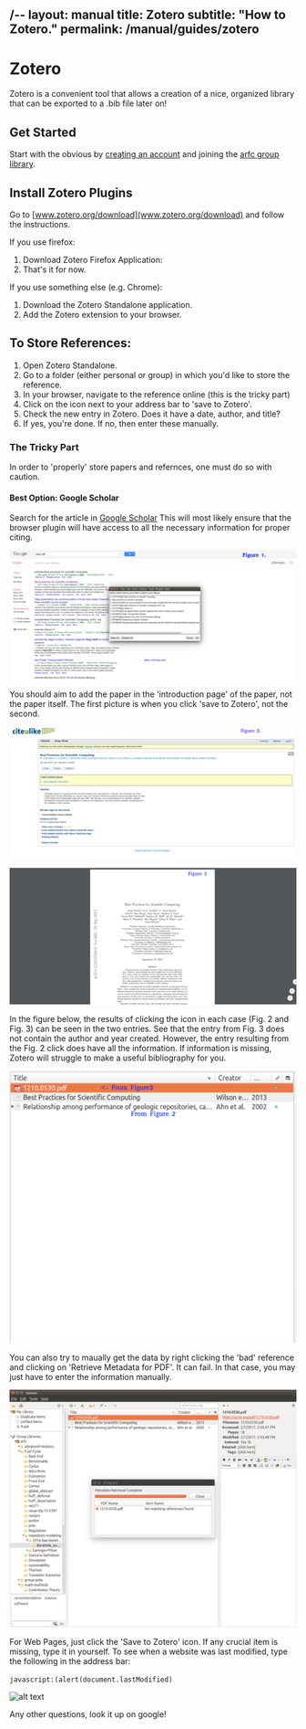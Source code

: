 /--
layout: manual
title: Zotero
subtitle: "How to Zotero."
permalink: /manual/guides/zotero
---

# Zotero

Zotero is a convenient tool that allows a creation
of a nice, organized library that can be exported to
a .bib file later on!


## Get Started

Start with the obvious by 
[creating an account](https://www.zotero.org/user/register/) 
and joining the
[arfc group library](https://www.zotero.org/groups/arfc). 

## Install Zotero Plugins

Go to [www.zotero.org/download](www.zotero.org/download) and follow the instructions. 

If you use firefox:

1. Download Zotero Firefox Application:
2. That's it for now.


If you use something else (e.g. Chrome):

1. Download the Zotero Standalone application. 
2. Add the Zotero extension to your browser.

## To Store References:

1. Open Zotero Standalone.
2. Go to a folder (either personal or group) in which you'd like to store the reference.
3. In your browser, navigate to the reference online (this is the tricky part)
4. Click on the icon next to your address bar to 'save to Zotero'.
5. Check the new entry in Zotero. Does it have a date, author, and title?
6. If yes, you're done. If no, then enter these manually. 

### The Tricky Part

In order to 'properly' store papers and refernces, one must do so with caution.

#### Best Option: Google Scholar

Search for the article in [Google Scholar](scholar.google.com)
This will most likely ensure that the browser plugin will have access to all
the necessary information for proper citing.

![alt text](/img/manual/guides/zot-gs.png)

You should aim to add the paper in the 'introduction page' of the paper, not the paper itself.
The first picture is when you click 'save to Zotero', not the second.

![alt text](/img/manual/guides/zot-cite.png)

![alt text](/img/manual/guides/zot-pdf.png)

In the figure below, the results of clicking the icon in each case (Fig. 2 and Fig. 3) can be seen in the two entries. See that the entry from Fig. 3 does not contain the author and year created. However, the entry resulting from the Fig. 2 click does have all the information. If information is missing, Zotero will struggle to make a useful bibliography for you.

![alt text](/img/manual/guides/zot-comparison.png)

You can also try to maually get the data by right clicking the 'bad' reference and clicking on 
'Retrieve Metadata for PDF'.  It can fail. In that case, you may just have to 
enter the information manually.

![alt text](/img/manual/guides/zot-metadata.png)

For Web Pages, just click the 'Save to Zotero' icon.
If any crucial item is missing, type it in yourself.
To see when a website was last modified, type the following in the address bar:

```javascript:(alert(document.lastModified)```

![alt text](/img/manual/guides/zot-webtime.png)

Any other questions, look it up on google!


